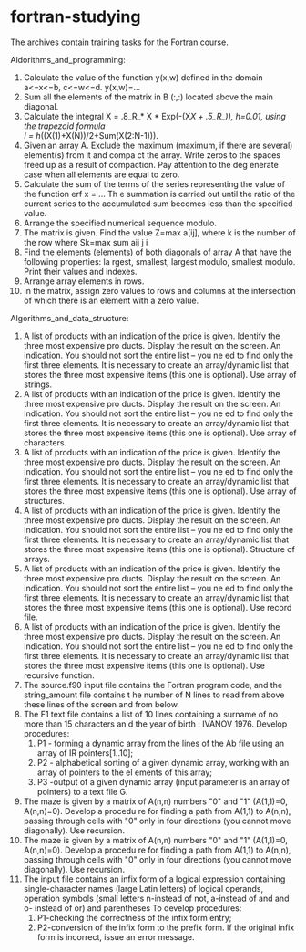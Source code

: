 # fortran-studying

The archives contain training tasks for the Fortran course.

Aldorithms_and_programming:
1. Calculate the value of the function y(x,w) defined in the domain a<=x<=b, c<=w<=d. y(x,w)=...
2. Sum all the elements of the matrix in B (:,:) located above the main diagonal.
3. Calculate the integral X = .8_R_* X * Exp(-(X*X + .5_R_)), h=0.01, using the trapezoid formula                    
   I = h*((X(1)+X(N))/2+Sum(X(2:N-1))).
4. Given an array A. Exclude the maximum (maximum, if there are several) element(s) from it and compa    ct the array. Write zeros to the spaces freed up as a result of compaction. Pay attention to the deg    enerate case when all elements are equal to zero.
5. Calculate the sum of the terms of the series representing the value of the function erf x = ... Th    e summation is carried out until the ratio of the current series to the accumulated sum becomes less     than the specified value.
6. Arrange the specified numerical sequence modulo.
7. The matrix is given. Find the value Z=max a[ij], where k is the number of the row where Sk=max     sum aij                                                   j                                                    i 
8. Find the elements (elements) of both diagonals of array A that have the following properties: la    rgest, smallest, largest modulo, smallest modulo. Print their values and indexes.
9. Arrange array elements in rows.
10. In the matrix, assign zero values to rows and columns at the intersection of which there is an element with a zero value.

Algorithms_and_data_structure:
1. A list of products with an indication of the price is given. Identify the three most expensive pro    ducts. Display the result on the screen. An indication. You should not sort the entire list – you ne    ed to find only the first three elements. It is necessary to create an array/dynamic list that stores the three most expensive items (this one is optional). Use array of strings.
2. A list of products with an indication of the price is given. Identify the three most expensive pro    ducts. Display the result on the screen. An indication. You should not sort the entire list – you ne    ed to find only the first three elements. It is necessary to create an array/dynamic list that stores the three most expensive items (this one is optional). Use array of characters.
3. A list of products with an indication of the price is given. Identify the three most expensive pro    ducts. Display the result on the screen. An indication. You should not sort the entire list – you ne    ed to find only the first three elements. It is necessary to create an array/dynamic list that stores the three most expensive items (this one is optional). Use array of structures.
4. A list of products with an indication of the price is given. Identify the three most expensive pro    ducts. Display the result on the screen. An indication. You should not sort the entire list – you ne    ed to find only the first three elements. It is necessary to create an array/dynamic list that stores the three most expensive items (this one is optional). Structure of arrays.
5. A list of products with an indication of the price is given. Identify the three most expensive pro    ducts. Display the result on the screen. An indication. You should not sort the entire list – you ne    ed to find only the first three elements. It is necessary to create an array/dynamic list that stores the three most expensive items (this one is optional). Use record file.
6. A list of products with an indication of the price is given. Identify the three most expensive pro    ducts. Display the result on the screen. An indication. You should not sort the entire list – you ne    ed to find only the first three elements. It is necessary to create an array/dynamic list that stores the three most expensive items (this one is optional). Use recursive function.
7. The source.f90 input file contains the Fortran program code, and the string_amount file contains t    he number of N lines to read from above these lines of the screen and from below.
8. The F1 text file contains a list of 10 lines containing a surname of no more than 15 characters an    d the year of birth : IVANOV 1976. Develop procedures:
    1) P1 - forming a dynamic array from the lines of the Ab file using
an array of IR pointers[1..10];
    2) P2 - alphabetical sorting of a given dynamic array, working with an array of pointers to the el    ements of this array;
    3) P3 -output of a given dynamic array (input parameter is an array of pointers) to a text file G.
9. The maze is given by a matrix of A(n,n) numbers "0" and "1" (A(1,1)=0, A(n,n)=0). Develop a procedu    re for finding a path from A(1,1) to A(n,n), passing through cells with "0" only in four directions     (you cannot move diagonally). Use recursion.
10. The maze is given by a matrix of A(n,n) numbers "0" and "1" (A(1,1)=0, A(n,n)=0). Develop a procedu    re for finding a path from A(1,1) to A(n,n), passing through cells with "0" only in four directions     (you cannot move diagonally). Use recursion.
11. The input file contains an infix form of a logical expression containing single-character names (large Latin letters) of logical operands, operation symbols (small letters n-instead of not, a-instead of and and o- instead of or) and parentheses To develop procedures:
    1) P1-checking the correctness of the infix form entry;
    2) P2-conversion of the infix form to the prefix form.
    If the original infix form is incorrect, issue an error message.













